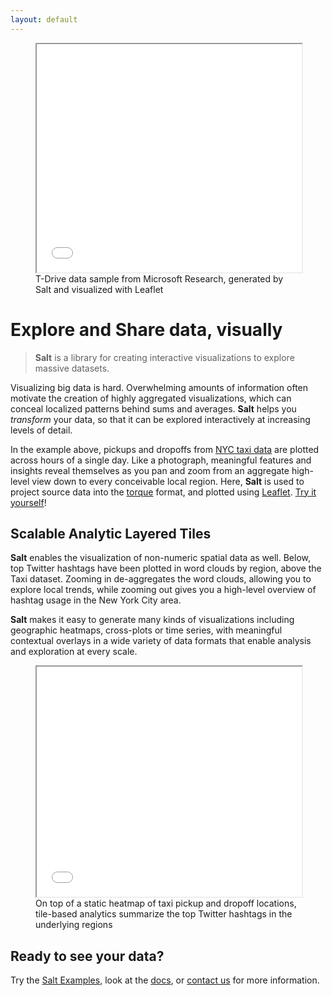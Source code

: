 ```yaml
---
layout: default
---
```


<figure>
	<iframe width="100%" height="365px" src="/demos/tdrive/"></iframe>
	<figcaption>T-Drive data sample from Microsoft Research, generated by Salt and visualized with Leaflet</figcaption>
</figure>

# Explore and Share data, visually

> **Salt** is a library for creating interactive visualizations to explore massive datasets.

Visualizing big data is hard. Overwhelming amounts of information often motivate the creation of highly aggregated visualizations, which can conceal localized patterns behind sums and averages. **Salt** helps you *transform* your data, so that it can be explored interactively at increasing levels of detail.

In the example above, pickups and dropoffs from [NYC taxi data](http://www.andresmh.com/nyctaxitrips/) are plotted across hours of a single day. Like a photograph, meaningful features and insights reveal themselves as you pan and zoom from an aggregate high-level view down to every conceivable local region. Here, **Salt** is used to project source data into the [torque](https://github.com/CartoDB/torque) format, and plotted using [Leaflet](https://github.com/Leaflet/Leaflet). [Try it yourself](https://github.com/unchartedsoftware/salt-examples/tree/master/torque-example)!

## Scalable Analytic Layered Tiles

**Salt** enables the visualization of non-numeric spatial data as well. Below, top Twitter hashtags have been plotted in word clouds by region, above the Taxi dataset. Zooming in de-aggregates the word clouds, allowing you to explore local trends, while zooming out gives you a high-level overview of hashtag usage in the New York City area.

**Salt** makes it easy to generate many kinds of visualizations including geographic heatmaps, cross-plots or time series, with meaningful contextual overlays in a wide variety of data formats that enable analysis and exploration at every scale.

<figure>
  <iframe width="100%" height="368px" src="/demos/taxi-twitter/"></iframe>
  <figcaption>On top of a static heatmap of taxi pickup and dropoff locations, tile-based analytics summarize the top Twitter hashtags in the underlying regions</figcaption>
</figure>

## Ready to see your data?

Try the [Salt Examples](https://github.com/unchartedsoftware/salt), look at the [docs](/docs/scaladoc/#software.uncharted.salt.core.generation.TileGenerator), or [contact us](mailto:{{site.email}}) for more information.

